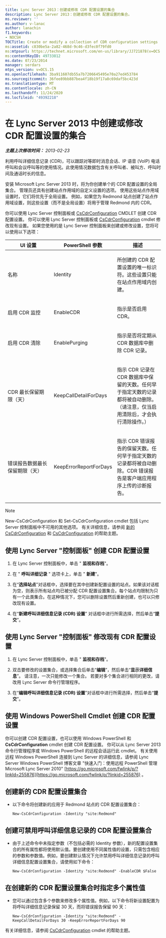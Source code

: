 ```yaml
---
title: Lync Server 2013：创建或修改 CDR 配置设置的集合
description: Lync Server 2013：创建或修改 CDR 配置设置的集合。
ms.reviewer: ''
ms.author: v-lanac
author: lanachin
f1.keywords:
- NOCSH
TOCTitle: Create or modify a collection of CDR configuration settings
ms:assetid: c830be5a-2a82-468d-9c46-d3fec0f79fd0
ms:mtpsurl: https://technet.microsoft.com/en-us/library/JJ721878(v=OCS.15)
ms:contentKeyID: 49733812
ms.date: 07/23/2014
manager: serdars
mtps_version: v=OCS.15
ms.openlocfilehash: 3ba911607db55a7b7206645495e70a27ed453784
ms.sourcegitcommit: 36fee89bb887bea4f18b19f17a8c69daf5bc423d
ms.translationtype: MT
ms.contentlocale: zh-CN
ms.lasthandoff: 11/24/2020
ms.locfileid: "49392218"
---
```

# <a name="create-or-modify-a-collection-of-cdr-configuration-settings-in-lync-server-2013"></a>在 Lync Server 2013 中创建或修改 CDR 配置设置的集合

<div data-xmlns="http://www.w3.org/1999/xhtml">

<div class="topic" data-xmlns="http://www.w3.org/1999/xhtml" data-msxsl="urn:schemas-microsoft-com:xslt" data-cs="https://msdn.microsoft.com/">

<div data-asp="https://msdn2.microsoft.com/asp">



</div>

<div id="mainSection">

<div id="mainBody">

<span> </span>

_**主题上次修改时间：** 2013-02-23_

利用呼叫详细信息记录 (CDR)，可以跟踪对等即时消息会话、IP 语音 (VoIP) 电话呼叫和会议呼叫等的使用情况。此使用情况数据包含有关呼叫者、被叫方、呼叫时间及通话时长的信息。

安装 Microsoft Lync Server 2013 时，将为你创建单个的 CDR 配置设置的全局集合。 管理员还具有创建站点作用域的自定义设置的选项。 使用这些站点作用域设置时，它们将优先于全局设置。 例如，如果您为 Redmond 站点创建了站点作用域设置，则这些设置（而不是全局设置）将用于管理 Redmond 内的 CDR。

你可以使用 Lync Server 控制面板或 [CsCdrConfiguration](https://docs.microsoft.com/powershell/module/skype/New-CsCdrConfiguration) CMDLET 创建 CDR 配置设置。 你可以使用 Lync Server 控制面板或 [CsCdrConfiguration](https://docs.microsoft.com/powershell/module/skype/Set-CsCdrConfiguration) cmdlet 修改现有设置。 如果您使用的是 Lync Server 控制面板来创建或修改设置，您将可以使用以下选项：


<table>
<colgroup>
<col style="width: 33%" />
<col style="width: 33%" />
<col style="width: 33%" />
</colgroup>
<thead>
<tr class="header">
<th>UI 设置</th>
<th>PowerShell 参数</th>
<th>描述</th>
</tr>
</thead>
<tbody>
<tr class="odd">
<td><p>名称</p></td>
<td><p>Identity</p></td>
<td><p>所创建的 CDR 配置设置的唯一标识符。这些设置只能在站点作用域内创建。</p></td>
</tr>
<tr class="even">
<td><p>启用 CDR 监控</p></td>
<td><p>EnableCDR</p></td>
<td><p>指示是否启用 CDR。</p></td>
</tr>
<tr class="odd">
<td><p>启用 CDR 清除</p></td>
<td><p>EnablePurging</p></td>
<td><p>指示是否将定期从 CDR 数据库中删除 CDR 记录。</p></td>
</tr>
<tr class="even">
<td><p>CDR 最长保留期限（天）</p></td>
<td><p>KeepCallDetailForDays</p></td>
<td><p>指示 CDR 记录在 CDR 数据库中保留的天数。任何早于指定天数的记录都将被自动删除。（请注意，仅当启用清除后，才会执行清除操作。）</p></td>
</tr>
<tr class="odd">
<td><p>错误报告数据最长保留期限（天）</p></td>
<td><p>KeepErrorReportForDays</p></td>
<td><p>指示 CDR 错误报告的保留天数。任何早于指定天数的记录都将被自动删除。CDR 错误报告是客户端应用程序上传的诊断报告。</p></td>
</tr>
</tbody>
</table>


<div>


> [!NOTE]  
> New-CsCdrConfiguration 和 Set-CsCdrConfiguration cmdlet 包括 Lync Server 控制面板中不可用的其他选项。 有关详细信息，请参阅 <A href="https://docs.microsoft.com/powershell/module/skype/New-CsCdrConfiguration">新的 CsCdrConfiguration</A> 和 <A href="https://docs.microsoft.com/powershell/module/skype/Set-CsCdrConfiguration">CsCdrConfiguration</A> 的帮助主题。



</div>

<div>

## <a name="to-create-cdr-configuration-settings-by-using-lync-server-control-panel"></a>使用 Lync Server "控制面板" 创建 CDR 配置设置

1.  在 Lync Server 控制面板中，单击 " **监视和存档**"。

2.  在 " **呼叫详细记录** " 选项卡上，单击 " **新建**"。

3.  在“**选择站点**”对话框中，选择要在其中创建新配置设置的站点。如果该对话框为空，则表示所有站点均已被分配 CDR 配置设置集合。每个站点均限制为只有一个此类集合。在这种情况下，您可以删除设置然后重新创建，也可以只修改现有设置。

4.  在“**新建呼叫详细信息记录 (CDR) 设置**”  对话框中进行所需选择，然后单击“**提交**”。

</div>

<div>

## <a name="to-modify-existing-cdr-configuration-settings-by-using-lync-server-control-panel"></a>使用 Lync Server "控制面板" 修改现有 CDR 配置设置

1.  在 Lync Server 控制面板中，单击 " **监视和存档**"。

2.  双击要修改的设置集合，或选择集合后单击“**编辑**”，然后单击“**显示详细信息**”。 请注意，一次只能修改一个集合。 若要对多个集合进行相同的更改，请改用 Lync Server 命令行管理程序。

3.  在“**编辑呼叫详细信息记录 (CDR) 设置**”对话框中进行所需选择，然后单击“**提交**”。

</div>

<div>

## <a name="creating-cdr-configuration-settings-by-using-windows-powershell-cmdlets"></a>使用 Windows PowerShell Cmdlet 创建 CDR 配置设置

你可以创建 CDR 配置设置，也可以使用 Windows PowerShell 和 **CsCdrConfiguration** cmdlet 创建 CDR 配置设置。 你可以从 Lync Server 2013 命令行管理程序或 Windows PowerShell 的远程会话运行此 cmdlet。 有关使用远程 Windows PowerShell 连接到 Lync Server 的详细信息，请参阅 Lync Server Windows PowerShell 博客文章 "快速入门：使用远程 PowerShell 管理 Microsoft Lync Server 2010" [https://go.microsoft.com/fwlink/p/?linkId=255876](https://go.microsoft.com/fwlink/p/?linkid=255876) 。

<div>

## <a name="to-create-a-new-collection-of-cdr-configuration-settings"></a>创建新的 CDR 配置设置集合

  - 以下命令将创建新的应用于 Redmond 站点的 CDR 配置设置集合：
    
        New-CsCdrConfiguration -Identity "site:Redmond"

</div>

<div>

## <a name="to-create-a-collection-of-cdr-configuration-settings-that-disable-call-detail-recording"></a>创建可禁用呼叫详细信息记录的 CDR 配置设置集合

  - 由于上述命令中未指定参数（不包括必需的 Identity 参数），新的配置设置集合的所有属性都将使用默认值。要创建使用不同属性值的设置，只需包含相应的参数和参数值。例如，要创建默认情况下允许禁用呼叫详细信息记录的呼叫详细信息配置设置集合，请使用如下命令：
    
        New-CsCdrConfiguration -Identity "site:Redmond" -EnableCDR $False

</div>

<div>

## <a name="to-specify-multiple-property-values-when-creating-a-new-collection-of-cdr-configuration-settings"></a>在创建新的 CDR 配置设置集合时指定多个属性值

  - 您可以通过包含多个参数来修改多个属性值。例如，以下命令将新设置配置为将呼叫详细信息记录保留 30 天，而将错误报告保留 90 天：
    
        New-CsCdrConfiguration -Identity "site:Redmond" -KeepCallDetailForDays 30 -KeepErrorReportForDays 90

</div>

有关详细信息，请参阅 [CsCdrConfiguration](https://docs.microsoft.com/powershell/module/skype/New-CsCdrConfiguration) cmdlet 的帮助主题。

</div>

</div>

<span> </span>

</div>

</div>

</div>

